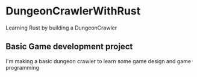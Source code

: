 # DungeonCrawlerWithRust
Learning Rust by building a DungeonCrawler
## Basic Game development project
I'm making a basic dungeon crawler to learn some game design and game programming
